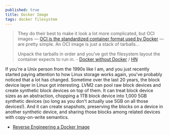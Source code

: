 ```yaml
---
published: true
title: Docker Image
tags: docker filesystem
---
```

> They do their best to make it look a lot more complicated, but OCI images — [OCI is the standardized container format used by Docker](https://github.com/opencontainers/image-spec) — are pretty simple. An OCI image is just a stack of tarballs...
>
> Unpack the tarballs in order and you’ve got the filesystem layout the container expects to run in. - [Docker without Docker](https://fly.io/blog/docker-without-docker/) / [HN](https://news.ycombinator.com/item?id=26746280)

If you're a Unix person from the 1990s like I am, and you just recently started paying attention to how Linux storage works again, you've probably noticed that a lot has changed. Sometime over the last 20 years, the block device layer in Linux got interesting. LVM2 can pool raw block devices and create synthetic block devices on top of them. It can treat block device sizes as an abstraction, chopping a 1TB block device into 1,000 5GB synthetic devices (so long as you don't actually use 5GB on all those devices!). And it can create snapshots, preserving the blocks on a device in another synthetic device, and sharing those blocks among related devices with copy-on-write semantics.

- [Reverse Engineering a Docker Image](https://news.ycombinator.com/item?id=26500295)
